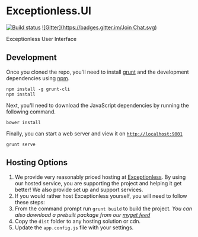 # Exceptionless.UI
[![Build status](https://ci.appveyor.com/api/projects/status/18th2gqmbt86p5y0?svg=true)](https://ci.appveyor.com/project/Exceptionless/exceptionless-ui) [![Gitter](https://badges.gitter.im/Join Chat.svg)](https://gitter.im/exceptionless/Discuss)

Exceptionless User Interface

## Development

Once you cloned the repo, you'll need to install [grunt](http://gruntjs.com/) and the development dependencies using [npm](https://www.npmjs.com/).

    npm install -g grunt-cli
    npm install

Next, you'll need to download the JavaScript dependencies by running the following command.

    bower install

Finally, you can start a web server and view it on [`http://localhost:9001`](http://localhost:9001)

    grunt serve

## Hosting Options

1. We provide very reasonably priced hosting at [Exceptionless](http://exceptionless.io). By using our hosted service, you are supporting the project and helping it get better! We also provide set up and support services.
2. If you would rather host Exceptionless yourself, you will need to follow these steps:
  1. From the command prompt run `grunt build` to build the project. *You can also download a prebuilt package from our [myget feed](https://www.myget.org/feed/exceptionless/package/nuget/Exceptionless.UI)*
  2. Copy the `dist` folder to any hosting solution or cdn.
  3. Update the `app.config.js` file with your settings.

